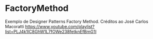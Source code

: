 # FactoryMethod
Exemplo de Designer Patterns Factory Method.
Créditos ao José Carlos Macoratti
https://www.youtube.com/playlist?list=PLJ4k1IC8GhW1L7fOWe238fetknEfBmG1I
